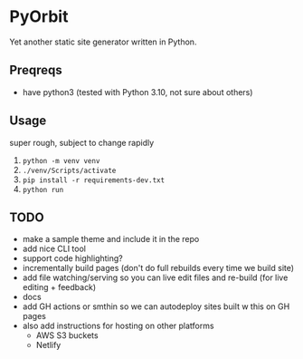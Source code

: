 # PyOrbit

Yet another static site generator written in Python.


## Preqreqs
- have python3 (tested with Python 3.10, not sure about others)

## Usage
super rough, subject to change rapidly

1. `python -m venv venv`
2. `./venv/Scripts/activate`
3. `pip install -r requirements-dev.txt`
4. `python run`


## TODO
- make a sample theme and include it in the repo
- add nice CLI tool
- support code highlighting?
- incrementally build pages (don't do full rebuilds every time we build site)
- add file watching/serving so you can live edit files and re-build (for live editing + feedback)
- docs
- add GH actions or smthin so we can autodeploy sites built w this on GH pages
- also add instructions for hosting on other platforms
  - AWS S3 buckets
  - Netlify   
